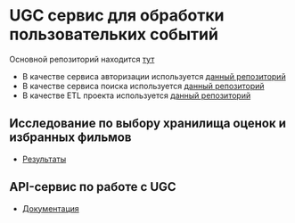 # UGC сервис для обработки пользовательких событий

Основной репозиторий находится [тут](https://github.com/mikhail349/ugc_sprint_2)

- В качестве сервиса авторизации используется [данный репозиторий](https://github.com/mikhail349/Auth_sprint_2)
- В качестве сервиса поиска используется [данный репозиторий](https://github.com/mikhail349/Async_API_sprint_2)
- В качестве ETL проекта используется [данный репозиторий](https://github.com/mikhail349/new_admin_panel_sprint_3)

## Исследование по выбору хранилища оценок и избранных фильмов

- [Результаты](research/README.md)

## API-сервис по работе с UGC

- [Документация](ugc/README.md)
